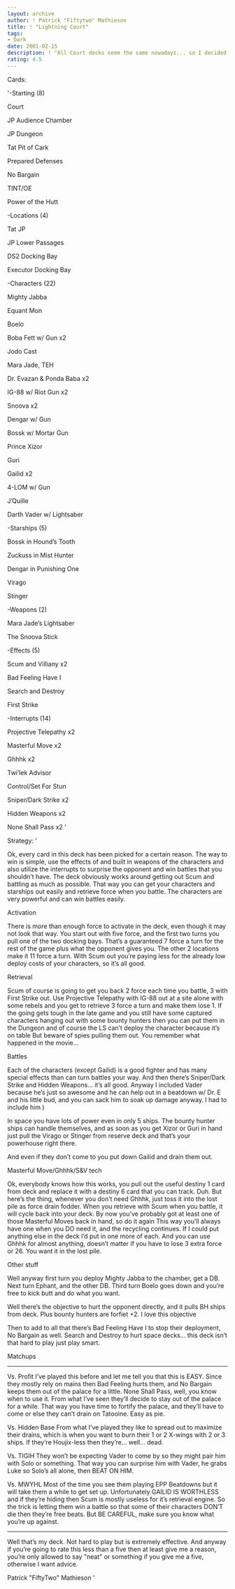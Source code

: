 ```yaml
---
layout: archive
author: ! Patrick "Fiftytwo" Mathieson
title: ! "Lightning Court"
tags:
- Dark
date: 2001-02-15
description: ! "All Court decks seem the same nowadays... so I decided to make one that’s just a little different... each card picked individually to create the best combos possible..."
rating: 4.5
---
```

Cards: 

'-Starting (8)

Court

JP Audience Chamber

JP Dungeon

Tat Pit of Cark

Prepared Defenses

No Bargain

TINT/OE

Power of the Hutt


-Locations (4)

Tat JP

JP Lower Passages

DS2 Docking Bay

Executor Docking Bay


-Characters (22)

Mighty Jabba

Equant Mon

Boelo

Boba Fett w/ Gun x2

Jodo Cast

Mara Jade, TEH

Dr. Evazan & Ponda Baba x2

IG-88 w/ Riot Gun x2

Snoova x2

Dengar w/ Gun

Bossk w/ Mortar Gun

Prince Xizor

Guri

Gailid x2

4-LOM w/ Gun

J’Quille

Darth Vader w/ Lightsaber


-Starships (5)

Bossk in Hound’s Tooth

Zuckuss in Mist Hunter

Dengar in Punishing One

Virago

Stinger


-Weapons (2)

Mara Jade’s Lightsaber

The Snoova Stick


-Effects (5)

Scum and Villiany x2

Bad Feeling Have I

Search and Destroy

First Strike


-Interrupts (14)

Projective Telepathy x2

Masterful Move x2

Ghhhk x2

Twi’lek Advisor

Control/Set For Stun

Sniper/Dark Strike x2

Hidden Weapons x2

None Shall Pass x2 '

Strategy: '

Ok, every card in this deck has been picked for a certain reason. The way to win is simple, use the effects of and built in weapons of the characters and also utilize the interrupts to surprise the opponent and win battles that you shouldn’t have. The deck obviously works around getting out Scum and battling as much as possible. That way you can get your characters and starships out easily and retrieve force when you battle. The characters are very powerful and can win battles easily.


Activation


There is more than enough force to activate in the deck, even though it may not look that way. You start out with five force, and the first two turns you pull one of the two docking bays. That’s a guaranteed 7 force a turn for the rest of the game plus what the opponent gives you. The other 2 locations make it 11 force a turn. With Scum out you’re paying less for the already low deploy costs of your characters, so it’s all good.


Retrieval


Scum of course is going to get you back 2 force each time you battle, 3 with First Strike out. Use Projective Telepathy with IG-88 out at a site alone with some rebels and you get to retrieve 3 force a turn and make them lose 1. If the going gets tough in the late game and you still have some captured characters hanging out with some bounty hunters then you can put them in the Dungeon and of course the LS can’t deploy the character because it’s on table But beware of spies pulling them out. You remember what happened in the movie...


Battles


Each of the characters (except Gailid) is a good fighter and has many special effects than can turn battles your way. And then there’s Sniper/Dark Strike and Hidden Weapons... it’s all good. Anyway I included Vader because he’s just so awesome and he can help out in a beatdown w/ Dr. E and his little bud, and you can sack him to soak up damage anyway. I had to include him )


In space you have lots of power even in only 5 ships. The bounty hunter ships can handle themselves, and as soon as you get Xizor or Guri in hand just pull the Virago or Stinger from reserve deck and that’s your powerhouse right there.


And even if they don’t come to you put down Gailid and drain them out.


Masterful Move/Ghhhk/S&V tech


Ok, everybody knows how this works, you pull out the useful destiny 1 card from deck and replace it with a destiny 6 card that you can track. Duh. But here’s the thing, whenever you don’t need Ghhhk, just toss it into the lost pile as force drain fodder. When you retrieve with Scum when you battle, it will cycle back into your deck. By now you’ve probably got at least one of those Masterful Moves back in hand, so do it again This way you’ll always have one when you DO need it, and the recycling continues. If I could put anything else in the deck I’d put in one more of each. And you can use Ghhhk for almost anything, doesn’t matter if you have to lose 3 extra force or 26. You want it in the lost pile.


Other stuff


Well anyway first turn you deploy Mighty Jabba to the chamber, get a DB. Next turn Ephant, and the other DB. Third turn Boelo goes down and you’re free to kick butt and do what you want.


Well there’s the objective to hurt the opponent directly, and it pulls BH ships from deck. Plus bounty hunters are forfiet +2. I love this objective


Then to add to all that there’s Bad Feeling Have I to stop their deployment, No Bargain as well. Search and Destroy to hurt space decks... this deck isn’t that hard to play just play smart.


Matchups

--------


Vs. Profit I’ve played this before and let me tell you that this is EASY. Since they mostly rely on mains then Bad Feeling hurts them, and No Bargain keeps them out of the palace for a little. None Shall Pass, well, you know when to use it. From what I’ve seen they’ll decide to stay out of the palace for a while. That way you have time to fortify the palace, and they’ll have to come or else they can’t drain on Tatooine. Easy as pie.


Vs. Hidden Base From what I’ve played they like to spread out to maximize their drains, which is when you want to burn their 1 or 2 X-wings with 2 or 3 ships. If they’re Houjix-less then they’re... well... dead.


Vs. TIGIH They won’t be expecting Vader to come by so they might pair him with Solo or something. That way you can surprise him with Vader, he grabs Luke so Solo’s all alone, then BEAT ON HIM.


Vs. MWYHL Most of the time you see them playing EPP Beatdowns but it will take them a while to get set up. Unfortunately GAILID IS WORTHLESS and if they’re hiding then Scum is mostly useless for it’s retrieval engine. So the trick is letting them win a battle so that some of their characters DON’T die then they’re free beats. But BE CAREFUL, make sure you know what you’re up against.


---



Well that’s my deck. Not hard to play but is extremely effective. And anyway if you’re going to rate this less than a five then at least give me a reason, you’re only allowed to say "neat" or something if you give me a five, otherwise I want advice.


Patrick "FiftyTwo" Mathieson '